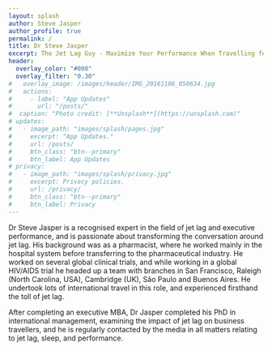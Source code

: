```yaml
---
layout: splash
author: Steve Jasper
author_profile: true
permalink: /
title: Dr Steve Jasper
excerpt: The Jet Lag Guy - Maximize Your Performance When Travelling for Business
header:
  overlay_color: "#000"
  overlay_filter: "0.30"
#   overlay_image: /images/header/IMG_20161106_050634.jpg
#   actions:
#     - label: "App Updates"
#       url: "/posts/"
#  caption: "Photo credit: [**Unsplash**](https://unsplash.com)"
# updates:
#   - image_path: "images/splash/pages.jpg"
#     excerpt: "App Updates."
#     url: /posts/
#     btn_class: "btn--primary"
#     btn_label: App Updates
# privacy:
#   - image_path: "images/splash/privacy.jpg"
#     excerpt: Privacy policies.
#     url: /privacy/
#     btn_class: "btn--primary"
#     btn_label: Privacy
---
```


Dr Steve Jasper is a recognised expert in the field of jet lag and executive performance, and is passionate about transforming the conversation around jet lag. His background was as a pharmacist, where he worked mainly in the hospital system before transferring to the pharmaceutical industry. He worked on several global clinical trials, and while working in a global HIV/AIDS trial he headed up a team with branches in San Francisco, Raleigh (North Carolina, USA), Cambridge (UK), São Paulo and Buenos Aires. He undertook lots of international travel in this role, and experienced firsthand the toll of jet lag.

After completing an executive MBA, Dr Jasper completed his PhD in international management, examining the impact of jet lag on business travellers, and he is regularly contacted by the media in all matters relating to jet lag, sleep, and performance.

<!-- {% include feature_row id="privacy" type="left" %}

{% include feature_row id="updates" type="right" %} -->
